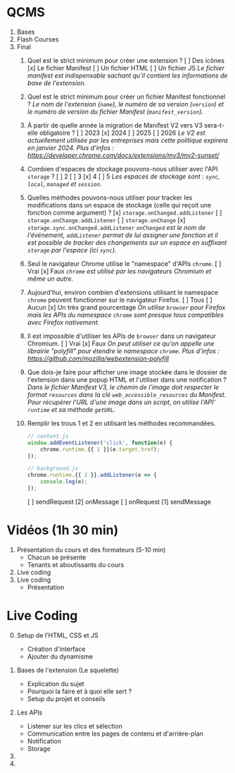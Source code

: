 # QCMS
1. Bases
2. Flash Courses
3. Final
	1. Quel est le strict minimum pour créer une extension ?
		[ ] Des icônes
		[x] Le fichier Manifest
		[ ] Un fichier HTML
		[ ] Un fichier JS
		*Le fichier manifest est indispensable sachant qu'il contient les informations de base de l'extension.*

	2. Quel est le strict minimum pour créer un fichier Manifest fonctionnel ?
		*Le nom de l'extension (`name`), le numéro de sa version (`version`) et le numéro de version du fichier Manifest (`manifest_version`).*
	
	3. À partir de quelle année la migration de Manifest V2 vers V3 sera-t-elle obligatoire ?
		[ ] 2023
		[x] 2024
		[ ] 2025
		[ ] 2026
		*Le V2 est actuellement utilisée par les entreprises mais cette politique expirera en janvier 2024.*
		*Plus d'infos : https://developer.chrome.com/docs/extensions/mv3/mv2-sunset/*

	4. Combien d'espaces de stockage pouvons-nous utiliser avec l'API `storage` ?
		[ ] 2
		[ ] 3
		[x] 4
		[ ] 5
		*Les espaces de stockage sont : `sync`, `local`, `managed` et `session`.*

	5. Quelles méthodes pouvons-nous utiliser pour tracker les modifications dans un espace de stockage (celle qui reçoit une fonction comme argument) ?
		[x] `storage.onChanged.addListener`
		[ ] `storage.onChange.addListener`
		[ ] `storage.onChange`
		[x] `storage.sync.onChanged.addListener`
		*`onChanged` est le nom de l'événement, `addListener` permet de lui assigner une fonction et il est possible de tracker des changements sur un espace en suffixant `storage` par l'espace (ici `sync`).*

	6. Seul le navigateur Chrome utilise le "namespace" d'APIs `chrome`.
		[ ] Vrai
		[x] Faux
		*`chrome` est utilisé par les navigateurs Chromium et même un autre.*

	7. Aujourd'hui, environ combien d'extensions utilisant le namespace `chrome` peuvent fonctionner sur le navigateur Firefox.
		[ ] Tous
		[ ] Aucun
		[x] Un très grand pourcentage
		*On utilise `browser` pour Firefox mais les APIs du namespace `chrome` sont presque tous compatibles avec Firefox nativement.*

	8. Il est impossible d'utiliser les APIs de `browser` dans un navigateur Chromium.
		[ ] Vrai
		[x] Faux
		*On peut utiliser ce qu'on appelle une librairie "polyfill" pour étendre le namespace `chrome`.*
		*Plus d'infos : https://github.com/mozilla/webextension-polyfill*

	9. Que dois-je faire pour afficher une image stockée dans le dossier de l'extension dans une popup HTML et l'utiliser dans une notification ?
		*Dans le fichier Manifest V3, le chemin de l'image doit respecter le format `resources` dans la clé `web_accessible_resources` du Manifest.*
		*Pour récupérer l'URL d'une image dans un script, on utilise l'API' `runtime` et sa méthode `getURL`.*

	10. Remplir les trous 1 et 2 en utilisant les méthodes recommandées.
		```js
		// content.js
		window.addEventListener('click', function(e) {
			chrome.runtime.{{ 1 }}(e.target.href);
		});

		// background.js
		chrome.runtime.{{ 2 }}.addListener(e => {
			console.log(e);
		});
		```
		[ ] sendRequest
		[2] onMessage
		[ ] onRequest
		[1] sendMessage


# Vidéos (1h 30 min)
1. Présentation du cours et des formateurs (5-10 min)
	- Chacun se présente
	- Tenants et aboutissants du cours
2. Live coding
3. Live coding
	- Présentation

# Live Coding
0. Setup de l'HTML, CSS et JS
	- Création d'interface
	- Ajouter du dynamisme

1. Bases de l'extension (Le squelette)
	- Explication du sujet
	- Pourquoi la faire et à quoi elle sert ?
	- Setup du projet et conseils
2. Les APIs
	- Listener sur les clics et sélection
	- Communication entre les pages de contenu et d'arrière-plan
	- Notification
	- Storage
3. 
4. 